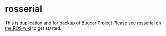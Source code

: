 # rosserial
This is duplication and for backup of Bugcar Project
Please see [rosserial on the ROS wiki](http://wiki.ros.org/rosserial) to get started.
